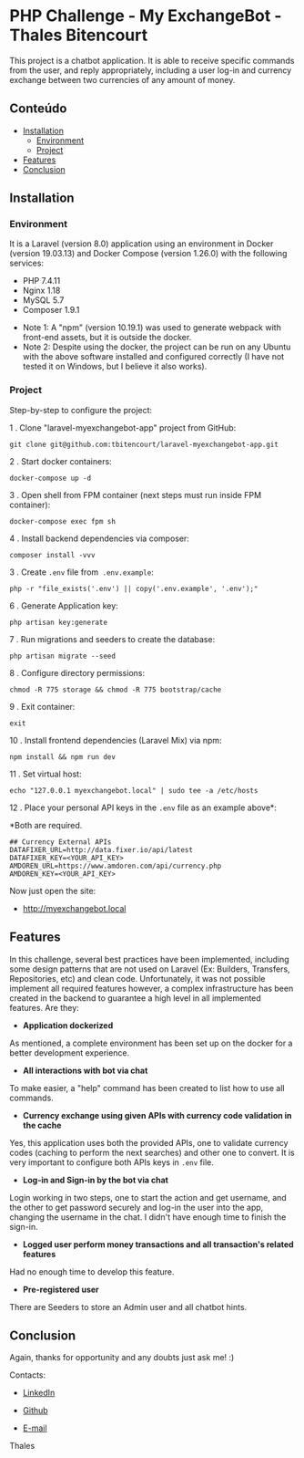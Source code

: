 # PHP Challenge - My ExchangeBot - Thales Bitencourt 

This project is a chatbot application. It is able to receive specific commands from the user, 
and reply appropriately, including a user log-in and currency exchange between two currencies of any amount of money.

## Conteúdo

- [Installation](#installation)
    * [Environment](#environment)
    * [Project](#project)
- [Features](#features)
- [Conclusion](#conclusion)

## Installation

### Environment

It is a Laravel (version 8.0) application using an environment in Docker (version 19.03.13) and Docker Compose (version 1.26.0) with the following services:

* PHP 7.4.11
* Nginx 1.18
* MySQL 5.7
* Composer 1.9.1

- Note 1: A "npm" (version 10.19.1) was used to generate webpack with front-end assets, but it is outside the docker.
- Note 2: Despite using the docker, the project can be run on any Ubuntu with the above software installed and configured correctly (I have not tested it on Windows, but I believe it also works).
 
### Project

Step-by-step to configure the project:

1 . Clone "laravel-myexchangebot-app" project from GitHub:

`git clone git@github.com:tbitencourt/laravel-myexchangebot-app.git`

2 . Start docker containers:

`docker-compose up -d`

3 . Open shell from FPM container (next steps must run inside FPM container):

`docker-compose exec fpm sh`

4 . Install backend dependencies via composer:

`composer install -vvv`

3 . Create `.env` file from` .env.example`:

`php -r "file_exists('.env') || copy('.env.example', '.env');"`

6 . Generate Application key:

`php artisan key:generate`

7 . Run migrations and seeders to create the database:

`php artisan migrate --seed`

8 . Configure directory permissions:

`chmod -R 775 storage && chmod -R 775 bootstrap/cache`

9 . Exit container:

`exit`

10 . Install frontend dependencies (Laravel Mix) via npm:

`npm install && npm run dev`

11 . Set virtual host:

`echo "127.0.0.1 myexchangebot.local" | sudo tee -a /etc/hosts`

12 . Place your personal API keys in the `.env` file as an example above*:

*Both are required.

```
## Currency External APIs
DATAFIXER_URL=http://data.fixer.io/api/latest
DATAFIXER_KEY=<YOUR_API_KEY>
AMDOREN_URL=https://www.amdoren.com/api/currency.php
AMDOREN_KEY=<YOUR_API_KEY>
```


Now just open the site: 

- http://myexchangebot.local

## Features

In this challenge, several best practices have been implemented, including some design patterns that are not used on Laravel (Ex: Builders, Transfers, Repositories, etc) and clean code. Unfortunately, it was not possible implement all required features however, a complex infrastructure has been created in the backend to guarantee a high level in all implemented features. Are they:

* __Application dockerized__

As mentioned, a complete environment has been set up on the docker for a better development experience.

* __All interactions with bot via chat__

To make easier, a "help" command has been created to list how to use all commands.

* __Currency exchange using given APIs with currency code validation in the cache__

Yes, this application uses both the provided APIs, one to validate currency codes (caching to perform the next searches) and other one to convert. It is very important to configure both APIs keys in `.env` file.

* __Log-in and Sign-in by the bot via chat__

Login working in two steps, one to start the action and get username, and the other to get password securely and log-in the user into the app, changing the username in the chat. I didn't have enough time to finish the sign-in.

* __Logged user perform money transactions and all transaction's related features__

Had no enough time to develop this feature.

* __Pre-registered user__

There are Seeders to store an Admin user and all chatbot hints.

## Conclusion

Again, thanks for opportunity and any doubts just ask me! :)

Contacts:

* [LinkedIn](https://www.linkedin.com/in/thales-bitencourt-969b7b14)

* [Github](https://github.com/tbitencourt)

* [E-mail](mailto:thalesbitencourt@gmail.com)

Thales
